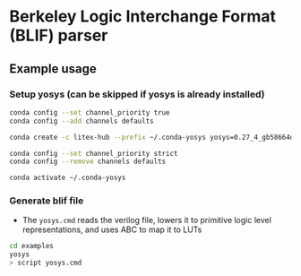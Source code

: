 # Berkeley Logic Interchange Format (BLIF) parser


## Example usage

### Setup yosys (can be skipped if yosys is already installed)

```bash
conda config --set channel_priority true
conda config --add channels defaults

conda create -c litex-hub --prefix ~/.conda-yosys yosys=0.27_4_gb58664d44

conda config --set channel_priority strict
conda config --remove channels defaults

conda activate ~/.conda-yosys
```

### Generate blif file

- The `yosys.cmd` reads the verilog file, lowers it to primitive logic level representations, and uses ABC to map it to LUTs

```bash
cd examples
yosys
> script yosys.cmd
```
